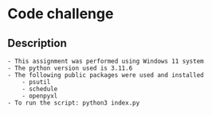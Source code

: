 # Code challenge

## Description
    - This assignment was performed using Windows 11 system
    - The python version used is 3.11.6
    - The following public packages were used and installed
        - psutil
        - schedule
        - openpyxl
    - To run the script: python3 index.py
